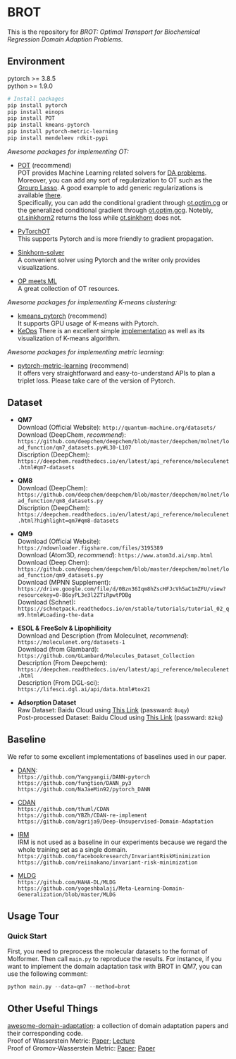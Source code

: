 # BROT
This is the repository for <em>BROT: Optimal Transport for Biochemical Regression Domain Adaption Problems.</em>


## Environment
pytorch >=  3.8.5  
python >=  1.9.0  
 ```bash
# Install packages
pip install pytorch 
pip install einops
pip install POT
pip install kmeans-pytorch
pip install pytorch-metric-learning
pip install mendeleev rdkit-pypi
```
*Awesome packages for implementing OT:*   
- [POT](https://pythonot.github.io/index.html) (recommend)    
POT provides Machine Learning related solvers for [DA problems](https://pythonot.github.io/auto_examples/domain-adaptation).
Moreover, you can add any sort of regularization to OT such as the [Grourp Lasso](https://pythonot.github.io/quickstart.html?highlight=group%20sparsity).
A good example to add generic regularizations is available [there](https://pythonot.github.io/auto_examples/plot_optim_OTreg.html).   
Specifically, you can add the conditional gradient through [ot.optim.cg](https://pythonot.github.io/gen_modules/ot.optim.html#ot.optim.cg) 
or the generalized conditional gradient through [ot.optim.gcg](https://pythonot.github.io/gen_modules/ot.optim.html#ot.optim.gcg). 
Notebly, [ot.sinkhorn2](https://pythonot.github.io/all.html?highlight=ot%20sinkhorn2#ot.sinkhorn2) returns the loss while
 [ot.sinkhorn](https://pythonot.github.io/all.html?highlight=sinkhorn#ot.sinkhorn) does not. 


- [PyTorchOT](https://github.com/rythei/PyTorchOT)  
This supports Pytorch and is more friendly to gradient propagation. 

- [Sinkhorn-solver](https://gist.github.com/wohlert/8589045ab544082560cc5f8915cc90bd)  
A convenient solver using Pytorch and the writer only provides visualizations.  

- [OP meets ML](https://mathematical-coffees.github.io/mc01-ot/)  
A great collection of OT resources. 

*Awesome packages for implementing K-means clustering:*  
- [kmeans_pytorch](https://github.com/subhadarship/kmeans_pytorch) (recommend)       
It supports GPU usage of K-means with Pytorch.   
- [KeOps](https://www.kernel-operations.io/keops/introduction/why_using_keops.html) 
There is an excellent simple [implementation](https://www.kernel-operations.io/keops/_auto_tutorials/kmeans/plot_kmeans_torch.html)
 as well as its visualization of K-means algorithm. 

*Awesome packages for implementing metric learning:*
- [pytorch-metric-learning](https://github.com/KevinMusgrave/pytorch-metric-learning#readme) (recommend)  
It offers very straightforward and easy-to-understand APIs to plan a triplet loss. Please take care of the version of Pytorch. 

## Dataset
- **QM7**  
Download (Official Website): `http://quantum-machine.org/datasets/ `  
Download (DeepChem, *recommend*): `https://github.com/deepchem/deepchem/blob/master/deepchem/molnet/load_function/qm7_datasets.py#L30-L107`  
Discription (DeepChem): `https://deepchem.readthedocs.io/en/latest/api_reference/moleculenet.html#qm7-datasets`

- **QM8**    
Download (DeepChem): `https://github.com/deepchem/deepchem/blob/master/deepchem/molnet/load_function/qm8_datasets.py`   
Discription (DeepChem): `https://deepchem.readthedocs.io/en/latest/api_reference/moleculenet.html?highlight=qm7#qm8-datasets` 


- **QM9**   
Download (Official Website): `https://ndownloader.figshare.com/files/3195389`  
Download (Atom3D, *recommend*): `https://www.atom3d.ai/smp.html`   
Download (Deep Chem): `https://github.com/deepchem/deepchem/blob/master/deepchem/molnet/load_function/qm9_datasets.py`     
Download (MPNN Supplement): `https://drive.google.com/file/d/0Bzn36Iqm8hZscHFJcVh5aC1mZFU/view?resourcekey=0-86oyPL3e3l2ZTiRpwtPDBg`   
Download (Schnet): `https://schnetpack.readthedocs.io/en/stable/tutorials/tutorial_02_qm9.html#Loading-the-data` 

- **ESOL & FreeSolv & Lipophilicity**  
Download and Description (from Moleculnet, *recommend*): `https://moleculenet.org/datasets-1`  
Download (from Glambard): `https://github.com/GLambard/Molecules_Dataset_Collection`  
Description (From Deepchem): `https://deepchem.readthedocs.io/en/latest/api_reference/moleculenet.html`    
Description (From DGL-sci): `https://lifesci.dgl.ai/api/data.html#tox21`  


- **Adsorption Dataset**  
Raw Dataset: Baidu Cloud using [This Link](https://pan.baidu.com/s/1Ex6RJkQtk5oA5wn4dsT-Jg) (passward: `8uqy`)  
Post-processed Dataset: Baidu Cloud using [This Link](https://pan.baidu.com/s/1zxWsFwuJXiaCWLn_GLzMdQ) (passward: `82kq`)  

## Baseline
We refer to some excellent implementations of baselines used in our paper.  
- [DANN](https://arxiv.org/pdf/1505.07818.pdf):   
`https://github.com/Yangyangii/DANN-pytorch`  
`https://github.com/fungtion/DANN_py3`   
`https://github.com/NaJaeMin92/pytorch_DANN`  

- [CDAN](https://arxiv.org/abs/1705.10667)  
`https://github.com/thuml/CDAN`  
`https://github.com/YBZh/CDAN-re-implement`  
`https://github.com/agrija9/Deep-Unsupervised-Domain-Adaptation`  

- [IRM](https://arxiv.org/abs/1907.02893v1)  
IRM is not used as a baseline in our experiments because we regard the whole training set as a single domain.   
`https://github.com/facebookresearch/InvariantRiskMinimization`  
`https://github.com/reiinakano/invariant-risk-minimization`  

- [MLDG](https://www.aaai.org/ocs/index.php/AAAI/AAAI18/paper/viewFile/16067/16547)  
`https://github.com/HAHA-DL/MLDG`   
`https://github.com/yogeshbalaji/Meta-Learning-Domain-Generalization/blob/master/MLDG`  

## Usage Tour
### Quick Start
First, you need to preprocess the molecular datasets to the format of Molformer. Then call `main.py` to reproduce the results. 
For instance, if you want to implement the domain adaptation task with BROT in QM7, you can use the following comment:
```python
python main.py --data=qm7 --method=brot
```


## Other Useful Things
[awesome-domain-adaptation](https://github.com/zhaoxin94/awesome-domain-adaptation#optimal-transport): 
a collection of domain adaptation papers and their corresponding code.   
Proof of Wasserstein Metric: [Paper](https://www.ams.org/journals/proc/2008-136-01/S0002-9939-07-09020-X/S0002-9939-07-09020-X.pdf); 
[Lecture](https://lchizat.github.io/files2020ot/lecture3.pdf)  
Proof of Gromov-Wasserstein Metric:
 [Paper](https://media.adelaide.edu.au/acvt/Publications/2011/2011-Gromov%E2%80%93Wasserstein%20Distances%20and%20the%20Metric%20Approach%20to%20Object%20Matching.pdf);
 [Paper](https://arxiv.org/pdf/1808.04337.pdf) 






















